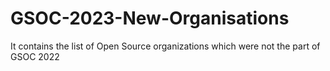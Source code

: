 # GSOC-2023-New-Organisations
It contains the list of Open Source organizations which were not the part of GSOC 2022
